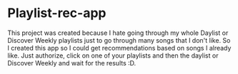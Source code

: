 # Playlist-rec-app
This project was created because I hate going through my whole Daylist or Discover Weekly playlists just to go through many songs that I don't like. So I created this app so I could get recommendations based on songs I already like. Just authorize, click on one of your playlists and then the daylist or Discover Weekly and wait for the results :D.

